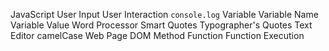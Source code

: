 JavaScript
User Input
User Interaction
`console.log`
Variable
Variable Name
Variable Value
Word Processor
Smart Quotes
Typographer's Quotes
Text Editor
camelCase
Web Page
DOM Method
Function
Function Execution
